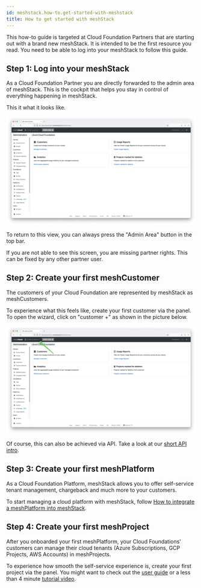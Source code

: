 ```yaml
---
id: meshstack.how-to.get-started-with-meshstack
title: How to get started with meshStack
---
```


This how-to guide is targeted at Cloud Foundation Partners that are starting out with a brand new meshStack. It is intended to be the first resource you read. You need to be able to log into your meshStack to follow this guide.

## Step 1: Log into your meshStack

As a Cloud Foundation Partner you are directly forwarded to the admin area of meshStack. This is the cockpit that helps you stay in control of everything happening in meshStack.

This it what it looks like.

![Admin Area](assets/admin-area.png)

To return to this view, you can always press the "Admin Area" button in the top bar.

If you are not able to see this screen, you are missing partner rights. This can be fixed by any other partner user.

## Step 2: Create your first meshCustomer

The customers of your Cloud Foundation are represented by meshStack as meshCustomers.

To experience what this feels like, create your first customer via the panel. To open the wizard, click on "customer +" as shown in the picture below.

![Create meshCustomer](assets/create-customer.png)

Of course, this can also be achieved via API. Take a look at our [short API intro](./meshstack.how-to.create-customer-via-api.md).

## Step 3: Create your first meshPlatform

As a Cloud Foundation Platform, meshStack allows you to offer self-service tenant management, chargeback and much more to your customers.

To start managing a cloud platform with meshStack, follow [How to integrate a meshPlatform into meshStack](./meshstack.how-to.integrate-meshplatform.md).


## Step 4: Create your first meshProject

After you onboarded your first meshPlatform, your Cloud Foundations' customers can manage their cloud tenants (Azure Subscriptions, GCP Projects, AWS Accounts) in meshProjects.

To experience how smooth the self-service experience is, create your first project via the panel. You might want to check out the [user guide](./meshstack.how-to.create-project.md) or a less than 4 minute [tutorial video](https://www.youtube.com/watch?v=NYQa-WVtfDM).
